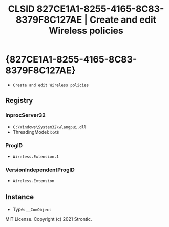 ﻿---
title: "CLSID 827CE1A1-8255-4165-8C83-8379F8C127AE | Create and edit Wireless policies"
excerpt: What is COM-Object CLSID 827CE1A1-8255-4165-8C83-8379F8C127AE?
---

# {827CE1A1-8255-4165-8C83-8379F8C127AE}

* `Create and edit Wireless policies`

## Registry


### InprocServer32

* `C:\Windows\System32\wlangpui.dll`
* ThreadingModel: `both`

### ProgID

* `Wireless.Extension.1`

### VersionIndependentProgID

* `Wireless.Extension`

## Instance

* Type: `__ComObject`

MIT License. Copyright (c) 2021 Strontic.


